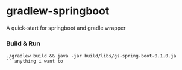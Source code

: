 # gradlew-springboot
A quick-start for springboot and gradle wrapper

### Build & Run
```
./gradlew build && java -jar build/libs/gs-spring-boot-0.1.0.ja
```anything i want to

